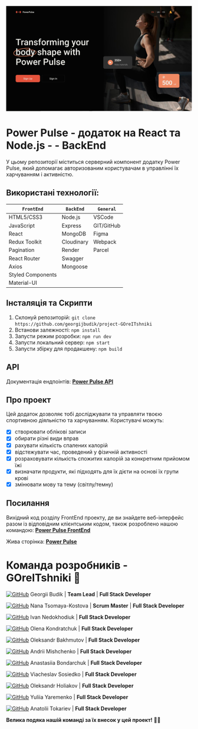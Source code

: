 <img width="980" alt="readme" src="pho/readme-cover.jpg">

# Power Pulse - додаток на React та Node.js - - BackEnd

У цьому репозиторії міститься серверний компонент додатку Power Pulse, який
допомагає авторизованим користувачам в управлінні їх харчуванням і активністю.

## Використані технології:

| `FrontEnd`        | `BackEnd`  | `General`  |
| ----------------- | ---------- | ---------- |
| HTML5/CSS3        | Node.js    | VSCode     |
| JavaScript        | Express    | GIT/GitHub |
| React             | MongoDB    | Figma      |
| Redux Toolkit     | Cloudinary | Webpack    |
| Pagination        | Render     | Parcel     |
| React Router      | Swagger    |            |
| Axios             | Mongoose   |            |
| Styled Components |            |            |
| Material-UI       |            |            |

## Інсталяція та Скрипти

1. Склонуй репозиторій:
   `git clone https://github.com/georgijbudik/project-GOreITshniki`
2. Встанови залежності: `npm install`
3. Запусти режим розробки: `npm run dev`
4. Запусти локальний сервер: `npm start`
5. Запусти збірку для продакшену: `npm build`

## API

Документація ендпоінтів:
[**Power Pulse API**](https://backend-project-dl3a.onrender.com/api-docs/)

## Про проект

Цей додаток дозволяє тобі досліджувати та управляти твоєю спортивною діяльністю
та харчуванням. Користувачі можуть:

- [x] створювати облікові записи
- [x] обирати різні види вправ
- [x] рахувати кількість спалених калорій
- [x] відстежувати час, проведений у фізичній активності
- [x] розраховувати кількість спожитих калорій за конкретним прийомом їжі
- [x] визначати продукти, які підходять для їх дієти на основі їх групи крові
- [x] змінювати мову та тему (світлу/темну)

## Посилання

Вихідний код розділу FrontEnd проекту, де ви знайдете веб-інтерфейс разом із
відповідним клієнтським кодом, також розроблено нашою командою:
[**Power Pulse FrontEnd**](https://github.com/georgijbudik/project-GOreITshniki)

Жива сторінка:
[**Power Pulse**](https://georgijbudik.github.io/project-GOreITshniki)

# Команда розробників - GOreITshniki :eyes:

[![GitHub](https://img.shields.io/badge/GitHub-100000?style=flat&logo=github&logoColor=white)](https://github.com/georgijbudik)
Georgii Budik | **Team Lead** | **Full Stack Developer**

[![GitHub](https://img.shields.io/badge/GitHub-100000?style=flat&logo=github&logoColor=white)](https://github.com/NanaTsK)
Nana Tsomaya-Kostova | **Scrum Master** | **Full Stack Developer**

[![GitHub](https://img.shields.io/badge/GitHub-100000?style=flat&logo=github&logoColor=white)](https://github.com/Ivan011001)
Ivan Nedokhodiuk | **Full Stack Developer**

[![GitHub](https://img.shields.io/badge/GitHub-100000?style=flat&logo=github&logoColor=white)](https://github.com/olenakond)
Olena Kondratchuk | **Full Stack Developer**

[![GitHub](https://img.shields.io/badge/GitHub-100000?style=flat&logo=github&logoColor=white)](https://github.com/bajmutov)
Oleksandr Bakhmutov | **Full Stack Developer**

[![GitHub](https://img.shields.io/badge/GitHub-100000?style=flat&logo=github&logoColor=white)](https://github.com/AndriiMishch)
Andrii Mishchenko | **Full Stack Developer**

[![GitHub](https://img.shields.io/badge/GitHub-100000?style=flat&logo=github&logoColor=white)](https://github.com/AnastasiaBndr)
Anastasiia Bondarchuk | **Full Stack Developer**

[![GitHub](https://img.shields.io/badge/GitHub-100000?style=flat&logo=github&logoColor=white)](https://github.com/Slav-0N)
Viacheslav Sosiedko | **Full Stack Developer**

[![GitHub](https://img.shields.io/badge/GitHub-100000?style=flat&logo=github&logoColor=white)](https://github.com/Golik07)
Oleksandr Holiakov | **Full Stack Developer**

[![GitHub](https://img.shields.io/badge/GitHub-100000?style=flat&logo=github&logoColor=white)](https://github.com/yuliatos12)
Yuliia Yaremenko | **Full Stack Developer**

[![GitHub](https://img.shields.io/badge/GitHub-100000?style=flat&logo=github&logoColor=white)](https://github.com/Anatolii2709)
Anatolii Tokariev | **Full Stack Developer**

**Велика подяка нашій команді за їх внесок у цей проект!**
:blue_heart::yellow_heart:
